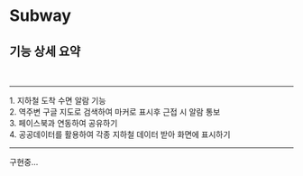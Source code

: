 # Subway

<h2>기능 상세 요약</h2>  <br/>
<hr>
1. 지하철 도착 수면 알람 기능 <br/>
2. 역주변 구글 지도로 검색하여 마커로 표시후 근접 시 알람 통보 <br/>
3. 페이스북과 연동하여 공유하기 <br/>
4. 공공데이터를 활용하여 각종 지하철 데이터 받아 화면에 표시하기 <br/>
<hr>
구현중...
